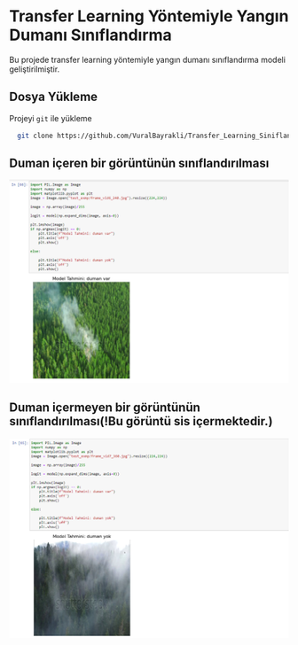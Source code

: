 
# Transfer Learning Yöntemiyle Yangın Dumanı Sınıflandırma

Bu projede transfer learning yöntemiyle yangın dumanı sınıflandırma modeli geliştirilmiştir.  


## Dosya Yükleme

Projeyi `git` ile yükleme 

```bash
  git clone https://github.com/VuralBayrakli/Transfer_Learning_Siniflandirma.git
```
    
## Duman içeren bir görüntünün sınıflandırılması

![App Screenshot](https://github.com/VuralBayrakli/Transfer_Learning_Siniflandirma/blob/master/screenshots/ss1.png)

## Duman içermeyen bir görüntünün sınıflandırılması(!Bu görüntü sis içermektedir.)

![App Screenshot](https://github.com/VuralBayrakli/Transfer_Learning_Siniflandirma/blob/master/screenshots/ss2.png)
